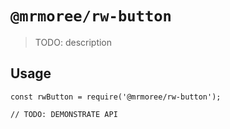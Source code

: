 # `@mrmoree/rw-button`

> TODO: description

## Usage

```
const rwButton = require('@mrmoree/rw-button');

// TODO: DEMONSTRATE API
```
